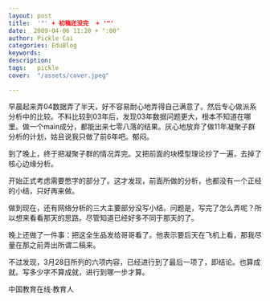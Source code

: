 ```yaml
---
layout: post  
title:  '"' + 初稿还没完  + '"'
date:  2009-04-06 11:20 + ":00" 
author: Pickle Cai  
categories: EduBlog  
keywords: 
description:   
tags:	pickle   
cover:  "/assets/cover.jpeg"  

---  
```

    
早晨起来弄04数据弄了半天，好不容易耐心地弄得自己满意了。然后专心做派系分析中的比较。不料比较到03年后，发现03年数据问题更大，根本不知道在哪里。做一个main成分，都能出来七零八落的结果。灰心地放弃了做11年凝聚子群分析的计划，姑且说我只做了前6年吧。郁闷。



到了晚上，终于把凝聚子群的情况弄完。又把前面的块模型理论抄了一遍，去掉了核心边缘分析。



开始正式考虑需要憋字的部分了。这才发现，前面所做的分析，也都没有一个正经的小结，只好再来做。



做到现在，还有网络分析的三大主要部分没写小结。问题是，写完了怎么弄呢？所以想来看看那天的思路。尽管知道已经好多不同于那天的了。



晚上还做了一件事：把这全生品发给哥哥看了。他表示要后天在飞机上看，那我尽量在那之前弄出所谓二稿来。



不过发现，3月28日所列的六项内容，已经进行到了最后一项了，即结论。也算成就。写多少字不算成就，进行到哪一步才算。



 



		    
 中国教育在线·教育人

